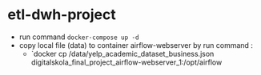 # etl-dwh-project

- run command `docker-compose up -d`
- copy local file (data) to container airflow-webserver by run command :
  - `docker cp /data/yelp_academic_dataset_business.json digitalskola_final_project_airflow-webserver_1:/opt/airflow
